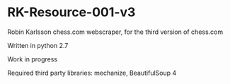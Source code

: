 # RK-Resource-001-v3
Robin Karlsson chess.com webscraper, for the third version of chess.com

Written in python 2.7

Work in progress

Required third party libraries: mechanize, BeautifulSoup 4
